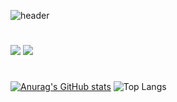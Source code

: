 ![header](https://capsule-render.vercel.app/api?type=waving&color=auto&height=300&width=200&section=header&text=welcome%20chieon's%20github&fontSize=70)

#

<img src="https://img.shields.io/badge/springboot-20232a.svg?style=for-the-badge&logo=springboot&logoColor=#6DB33F" />   <img src="https://img.shields.io/badge/mysql-FFFFB3.svg?style=for-the-badge&logo=mysql&logoColor=#4479A1" />  

#

[![Anurag's GitHub stats](https://github-readme-stats.vercel.app/api?username=postwo)](https://github.com/anuraghazra/github-readme-stats)  ![Top Langs](https://github-readme-stats.vercel.app/api/top-langs/?username=postwo&layout=compact)

